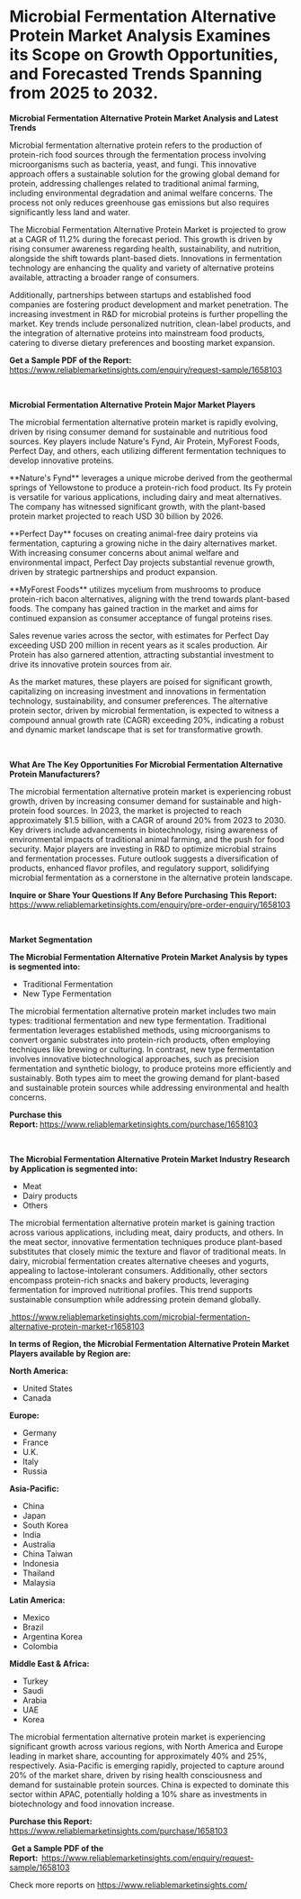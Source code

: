 <p><h1>Microbial Fermentation Alternative Protein Market Analysis Examines its Scope on Growth Opportunities, and Forecasted Trends Spanning from 2025 to 2032.</h1></p><p><strong>Microbial Fermentation Alternative Protein Market Analysis and Latest Trends</strong></p>
<p><p>Microbial fermentation alternative protein refers to the production of protein-rich food sources through the fermentation process involving microorganisms such as bacteria, yeast, and fungi. This innovative approach offers a sustainable solution for the growing global demand for protein, addressing challenges related to traditional animal farming, including environmental degradation and animal welfare concerns. The process not only reduces greenhouse gas emissions but also requires significantly less land and water.</p><p>The Microbial Fermentation Alternative Protein Market is projected to grow at a CAGR of 11.2% during the forecast period. This growth is driven by rising consumer awareness regarding health, sustainability, and nutrition, alongside the shift towards plant-based diets. Innovations in fermentation technology are enhancing the quality and variety of alternative proteins available, attracting a broader range of consumers.</p><p>Additionally, partnerships between startups and established food companies are fostering product development and market penetration. The increasing investment in R&D for microbial proteins is further propelling the market. Key trends include personalized nutrition, clean-label products, and the integration of alternative proteins into mainstream food products, catering to diverse dietary preferences and boosting market expansion.</p></p>
<p><strong>Get a Sample PDF of the Report:&nbsp;</strong> <a href="https://www.reliablemarketinsights.com/enquiry/request-sample/1658103?utm_campaign=2938&utm_medium=2&utm_source=Github&utm_content=ia&utm_term=23032025&utm_id=microbial-fermentation-alternative-protein">https://www.reliablemarketinsights.com/enquiry/request-sample/1658103</a></p>
<p>&nbsp;</p>
<p><strong>Microbial Fermentation Alternative Protein Major Market Players</strong></p>
<p><p>The microbial fermentation alternative protein market is rapidly evolving, driven by rising consumer demand for sustainable and nutritious food sources. Key players include Nature's Fynd, Air Protein, MyForest Foods, Perfect Day, and others, each utilizing different fermentation techniques to develop innovative proteins.</p><p>**Nature's Fynd** leverages a unique microbe derived from the geothermal springs of Yellowstone to produce a protein-rich food product. Its Fy protein is versatile for various applications, including dairy and meat alternatives. The company has witnessed significant growth, with the plant-based protein market projected to reach USD 30 billion by 2026.</p><p>**Perfect Day** focuses on creating animal-free dairy proteins via fermentation, capturing a growing niche in the dairy alternatives market. With increasing consumer concerns about animal welfare and environmental impact, Perfect Day projects substantial revenue growth, driven by strategic partnerships and product expansion.</p><p>**MyForest Foods** utilizes mycelium from mushrooms to produce protein-rich bacon alternatives, aligning with the trend towards plant-based foods. The company has gained traction in the market and aims for continued expansion as consumer acceptance of fungal proteins rises.</p><p>Sales revenue varies across the sector, with estimates for Perfect Day exceeding USD 200 million in recent years as it scales production. Air Protein has also garnered attention, attracting substantial investment to drive its innovative protein sources from air.</p><p>As the market matures, these players are poised for significant growth, capitalizing on increasing investment and innovations in fermentation technology, sustainability, and consumer preferences. The alternative protein sector, driven by microbial fermentation, is expected to witness a compound annual growth rate (CAGR) exceeding 20%, indicating a robust and dynamic market landscape that is set for transformative growth.</p></p>
<p>&nbsp;</p>
<p><strong>What Are The Key Opportunities For Microbial Fermentation Alternative Protein Manufacturers?</strong></p>
<p><p>The microbial fermentation alternative protein market is experiencing robust growth, driven by increasing consumer demand for sustainable and high-protein food sources. In 2023, the market is projected to reach approximately $1.5 billion, with a CAGR of around 20% from 2023 to 2030. Key drivers include advancements in biotechnology, rising awareness of environmental impacts of traditional animal farming, and the push for food security. Major players are investing in R&D to optimize microbial strains and fermentation processes. Future outlook suggests a diversification of products, enhanced flavor profiles, and regulatory support, solidifying microbial fermentation as a cornerstone in the alternative protein landscape.</p></p>
<p><strong>Inquire or Share Your Questions If Any Before Purchasing This Report:</strong> <a href="https://www.reliablemarketinsights.com/enquiry/pre-order-enquiry/1658103?utm_campaign=2938&utm_medium=2&utm_source=Github&utm_content=ia&utm_term=23032025&utm_id=microbial-fermentation-alternative-protein">https://www.reliablemarketinsights.com/enquiry/pre-order-enquiry/1658103</a></p>
<p>&nbsp;</p>
<p><strong>Market Segmentation</strong></p>
<p><strong>The Microbial Fermentation Alternative Protein Market Analysis by types is segmented into:</strong></p>
<p><ul><li>Traditional Fermentation</li><li>New Type Fermentation</li></ul></p>
<p><p>The microbial fermentation alternative protein market includes two main types: traditional fermentation and new type fermentation. Traditional fermentation leverages established methods, using microorganisms to convert organic substrates into protein-rich products, often employing techniques like brewing or culturing. In contrast, new type fermentation involves innovative biotechnological approaches, such as precision fermentation and synthetic biology, to produce proteins more efficiently and sustainably. Both types aim to meet the growing demand for plant-based and sustainable protein sources while addressing environmental and health concerns.</p></p>
<p><strong>Purchase this Report:&nbsp;</strong><a href="https://www.reliablemarketinsights.com/purchase/1658103?utm_campaign=2938&utm_medium=2&utm_source=Github&utm_content=ia&utm_term=23032025&utm_id=microbial-fermentation-alternative-protein">https://www.reliablemarketinsights.com/purchase/1658103</a></p>
<p>&nbsp;</p>
<p><strong>The Microbial Fermentation Alternative Protein Market Industry Research by Application is segmented into:</strong></p>
<p><ul><li>Meat</li><li>Dairy products</li><li>Others</li></ul></p>
<p><p>The microbial fermentation alternative protein market is gaining traction across various applications, including meat, dairy products, and others. In the meat sector, innovative fermentation techniques produce plant-based substitutes that closely mimic the texture and flavor of traditional meats. In dairy, microbial fermentation creates alternative cheeses and yogurts, appealing to lactose-intolerant consumers. Additionally, other sectors encompass protein-rich snacks and bakery products, leveraging fermentation for improved nutritional profiles. This trend supports sustainable consumption while addressing protein demand globally.</p></p>
<p><a href="https://www.reliablemarketinsights.com/microbial-fermentation-alternative-protein-market-r1658103?utm_campaign=2938&utm_medium=2&utm_source=Github&utm_content=ia&utm_term=23032025&utm_id=microbial-fermentation-alternative-protein">&nbsp;https://www.reliablemarketinsights.com/microbial-fermentation-alternative-protein-market-r1658103</a></p>
<p><strong>In terms of Region, the Microbial Fermentation Alternative Protein Market Players available by Region are:</strong></p>
<p>
    <p> <strong> North America: </strong>
        <ul>
            <li>United States</li>
            <li>Canada</li>
        </ul>
        </p> 
    <p> <strong> Europe: </strong>
        <ul>
            <li>Germany</li>
            <li>France</li>
            <li>U.K.</li>
            <li>Italy</li>
            <li>Russia</li>
        </ul>
        </p> 
    <p> <strong> Asia-Pacific: </strong>
        <ul>
            <li>China</li>
            <li>Japan</li>
            <li>South Korea</li>
            <li>India</li>
            <li>Australia</li>
            <li>China Taiwan</li>
            <li>Indonesia</li>
            <li>Thailand</li>
            <li>Malaysia</li>
        </ul>
        </p> 
    <p> <strong> Latin America: </strong>
        <ul>
            <li>Mexico</li>
            <li>Brazil</li>
            <li>Argentina Korea</li>
            <li>Colombia</li>
        </ul>
        </p> 
    <p> <strong> Middle East & Africa: </strong>
        <ul>
            <li>Turkey</li>
            <li>Saudi</li>
            <li>Arabia</li>
            <li>UAE</li>
            <li>Korea</li>
        </ul>
    </p>
    </p>
<p><p>The microbial fermentation alternative protein market is experiencing significant growth across various regions, with North America and Europe leading in market share, accounting for approximately 40% and 25%, respectively. Asia-Pacific is emerging rapidly, projected to capture around 20% of the market share, driven by rising health consciousness and demand for sustainable protein sources. China is expected to dominate this sector within APAC, potentially holding a 10% share as investments in biotechnology and food innovation increase.</p></p>
<p><strong>Purchase this Report: </strong><a href="https://www.reliablemarketinsights.com/purchase/1658103?utm_campaign=2938&utm_medium=2&utm_source=Github&utm_content=ia&utm_term=23032025&utm_id=microbial-fermentation-alternative-protein">https://www.reliablemarketinsights.com/purchase/1658103</a></p>
<p>&nbsp;<strong>Get a Sample PDF of the Report:&nbsp;&nbsp;</strong><a href="https://www.reliablemarketinsights.com/enquiry/request-sample/1658103?utm_campaign=2938&utm_medium=2&utm_source=Github&utm_content=ia&utm_term=23032025&utm_id=microbial-fermentation-alternative-protein">https://www.reliablemarketinsights.com/enquiry/request-sample/1658103</a></p>
<p><strong></strong></p>
<p>Check more reports on <a href="https://www.reliablemarketinsights.com/?utm_campaign=2938&utm_medium=2&utm_source=Github&utm_content=ia&utm_term=23032025&utm_id=microbial-fermentation-alternative-protein">https://www.reliablemarketinsights.com/</a></p>